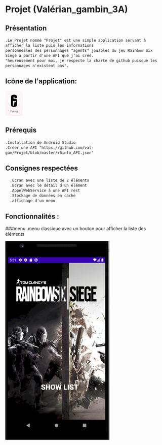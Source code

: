 # Projet (Valérian_gambin_3A)

## Présentation

    .Le Projet nommé "Projet" est une simple application servant à afficher la liste puis les informations 
    personnelles des personnages "agents" jouables du jeu Rainbow Six Siège à partir d'une API que j'ai créé.
    "heureusement pour moi, je respecte la charte de github puisque les personnages n'existent pas".
## Icône de l'application:
   ![Screenshot](https://github.com/val-gam/Projet/blob/master/image_readme/icone.PNG)
    
## Prérequis
    
    .Installation de Android Studio
    .Créer une API "https://github.com/val-gam/Projet/blob/master/r6info_API.json"
    
## Consignes respectées
      .Ecran avec une liste de 2 éléments
      .Ecran avec le détail d'un élément
      .AppelWebService à une API rest
      .Stockage de données en cache
      .affichage d'un menu
      
## Fonctionnalités :
  ###menu
    .menu classique avec un bouton pour afficher la liste des éléments


![Screenshot](https://github.com/val-gam/Projet/blob/master/image_readme/menu.PNG)


      

